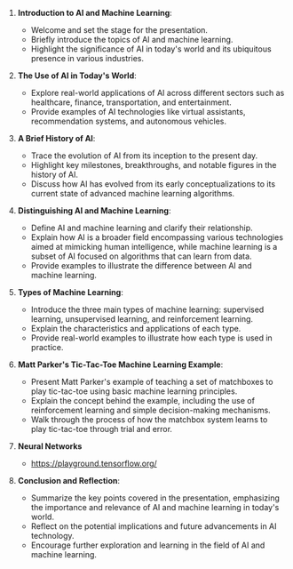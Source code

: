 1. **Introduction to AI and Machine Learning**:
    
    - Welcome and set the stage for the presentation.
    - Briefly introduce the topics of AI and machine learning.
    - Highlight the significance of AI in today's world and its ubiquitous presence in various industries.
2. **The Use of AI in Today's World**:
    
    - Explore real-world applications of AI across different sectors such as healthcare, finance, transportation, and entertainment.
    - Provide examples of AI technologies like virtual assistants, recommendation systems, and autonomous vehicles.
3. **A Brief History of AI**:
    
    - Trace the evolution of AI from its inception to the present day.
    - Highlight key milestones, breakthroughs, and notable figures in the history of AI.
    - Discuss how AI has evolved from its early conceptualizations to its current state of advanced machine learning algorithms.
4. **Distinguishing AI and Machine Learning**:
    
    - Define AI and machine learning and clarify their relationship.
    - Explain how AI is a broader field encompassing various technologies aimed at mimicking human intelligence, while machine learning is a subset of AI focused on algorithms that can learn from data.
    - Provide examples to illustrate the difference between AI and machine learning.
5. **Types of Machine Learning**:
    
    - Introduce the three main types of machine learning: supervised learning, unsupervised learning, and reinforcement learning.
    - Explain the characteristics and applications of each type.
    - Provide real-world examples to illustrate how each type is used in practice.
6. **Matt Parker's Tic-Tac-Toe Machine Learning Example**:
    
    - Present Matt Parker's example of teaching a set of matchboxes to play tic-tac-toe using basic machine learning principles.
    - Explain the concept behind the example, including the use of reinforcement learning and simple decision-making mechanisms.
    - Walk through the process of how the matchbox system learns to play tic-tac-toe through trial and error.
7. **Neural Networks**
	- https://playground.tensorflow.org/
8. **Conclusion and Reflection**:
    
    - Summarize the key points covered in the presentation, emphasizing the importance and relevance of AI and machine learning in today's world.
    - Reflect on the potential implications and future advancements in AI technology.
    - Encourage further exploration and learning in the field of AI and machine learning.